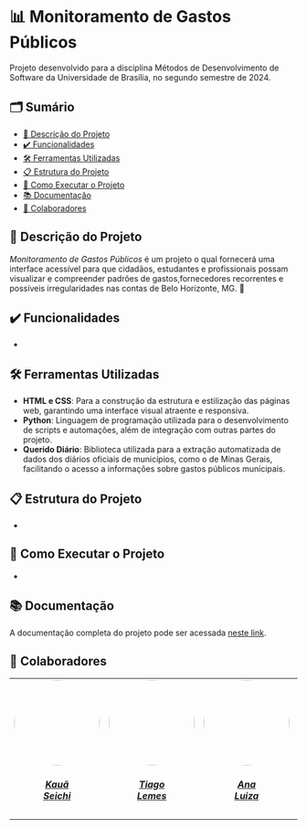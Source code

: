 # 📊 Monitoramento de Gastos Públicos
Projeto desenvolvido para a disciplina Métodos de Desenvolvimento de Software da Universidade de Brasília, no segundo semestre de 2024.
## 🗂️ Sumário
- [📜 Descrição do Projeto](#-descrição-do-projeto)
- [✔️ Funcionalidades](#-funcionalidades)
- [🛠️ Ferramentas Utilizadas](#️-ferramentas-utilizadas)
- [📋 Estrutura do Projeto](#-estrutura-do-projeto)
- [🚀 Como Executar o Projeto](#-como-executar-o-projeto)
- [📚 Documentação](#-documentação)
- [👥 Colaboradores](#-colaboradores)

## 📜 Descrição do Projeto
*Monitoramento de Gastos Públicos* é um projeto o qual fornecerá uma interface acessível para que cidadãos, estudantes e profissionais possam visualizar e compreender padrões de gastos,fornecedores recorrentes e possíveis irregularidades nas contas de Belo Horizonte, MG. 🌟


## ✔️ Funcionalidades
-

## 🛠️ Ferramentas Utilizadas

- **HTML e CSS**: Para a construção da estrutura e estilização das páginas web, garantindo uma interface visual atraente e responsiva.
- **Python**: Linguagem de programação utilizada para o desenvolvimento de scripts e automações, além de integração com outras partes do projeto.
- **Querido Diário**: Biblioteca utilizada para a extração automatizada de dados dos diários oficiais de municípios, como o de Minas Gerais, facilitando o acesso a informações sobre gastos públicos municipais.
## 📋 Estrutura do Projeto

-

## 🚀 Como Executar o Projeto

- 

## 📚 Documentação
A documentação completa do projeto pode ser acessada [neste link](https://unb-mds.github.io/2024-2-Squad06/).

## 👥 Colaboradores

<center>
<table style="margin-left: auto; margin-right: auto;">
    <tr>
        <td align="center">
            <a href="https://github.com/Neoprot">
                <img style="border-radius: 50%;" src="https://github.com/Neoprot.png" width="150px;"/>
                <h5 class="text-center">Kauã<br>Seichi</h5>
            </a>
        </td>
        <td align="center">
            <a href="https://github.com/TiagoTeixeira-2005">
                <img style="border-radius: 50%;" src="https://github.com/TiagoTeixeira-2005.png" width="150px;"/>
                <h5 class="text-center">Tiago<br>Lemes</h5>
            </a>
        </td>
        <td align="center">
            <a href="https://github.com/Ana-Luiza-SC">
                <img style="border-radius: 50%;" src="https://github.com/Ana-Luiza-SC.png" width="150px;"/>
                <h5 class="text-center">Ana<br>Luiza</h5>
            </a>
        </td>
        <td align="center">
            <a href="https://github.com/ArthurGuilher62">
                <img style="border-radius: 50%;" src="https://github.com/ArthurGuilher62.png" width="150px;"/>
                <h5 class="text-center">Arthur<br>Guilherme</h5>
            </a>
        </td>
        <td align="center">
            <a href="https://github.com/NayraNery127">
                <img style="border-radius: 50%;" src="https://github.com/NayraNery127.png" width="150px;"/>
                <h5 class="text-center">Nayra</h5>
            </a>
        </td>
         <td align="center">
            <a href="https://github.com/alvesingrid">
                <img style="border-radius: 50%;" src="https://github.com/alvesingrid.png" width="150px;"/>
                <h5 class="text-center">Ingrid<br>Alves</h5>
            </a>
        </td>
</table>
</center>
